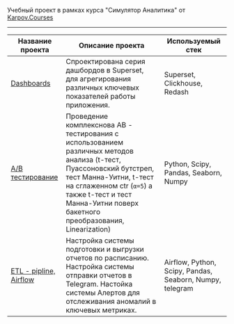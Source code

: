 Учебный проект в рамках курса "Симулятор Аналитика" от [Karpov.Courses](https://karpov.courses/)

------

| **Название проекта**                                         | **Описание проекта**                                         | **Используемый стек**                                    |
| ------------------------------------------------------------ | ------------------------------------------------------------ | -------------------------------------------------------- |
| [Dashboards](https://github.com/vik1109/Karpov-data-analyst-course/tree/main/Dashboards) | Спроектирована серия дашбордов в Superset, для агрегирования различных ключевых показателей работы приложения. | Superset, Clickhouse, Redash                             |
| [A/B тестирование](https://github.com/vik1109/Karpov-data-analyst-course/tree/main/5.%20A-B%20tests) | Проведение комплекснова AB - тестирования  с использованием различных методов анализа (t-тест, Пуассоновский бутстреп, тест Манна-Уитни, t-тест на сглаженном ctr (`α=5`) а также t-тест и тест Манна-Уитни поверх бакетного преобразования, Linearization) | Python, Scipy, Pandas, Seaborn, Numpy                    |
| [ETL - pipline, Airflow](https://github.com/vik1109/Karpov-data-analyst-course/tree/main/Airflow) | Настройка системы подготовки и выгрузки отчетов по расписанию. Настройка системы отправки отчетов в Telegram. Настойка системы Алертов для отслеживания аномалий в ключевых метриках. | Airflow, Python, Scipy, Pandas, Seaborn, Numpy, telegram |

